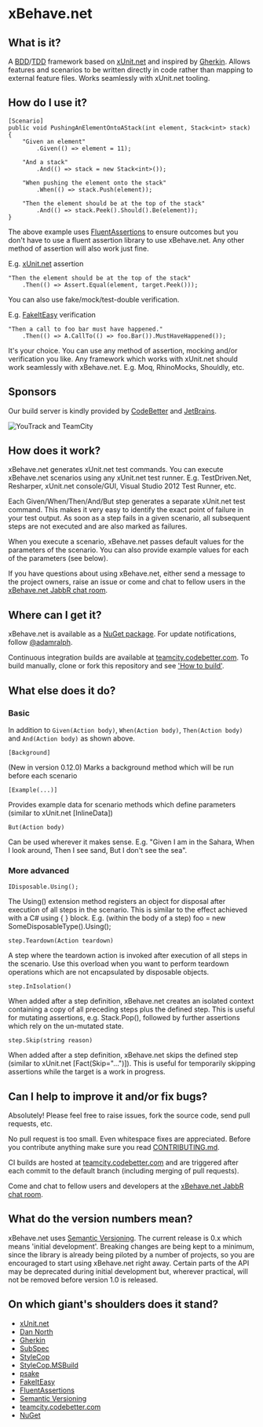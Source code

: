 # xBehave.net #

## What is it? ##

A [BDD](http://dannorth.net/introducing-bdd/)/[TDD](https://en.wikipedia.org/wiki/Test-driven_development) framework based on [xUnit.net](http://xunit.codeplex.com/) and inspired by [Gherkin](https://github.com/cucumber/cucumber/wiki/Gherkin). Allows features and scenarios to be written directly in code rather than mapping to external feature files. Works seamlessly with xUnit.net tooling.

## How do I use it? ##

	[Scenario]
	public void PushingAnElementOntoAStack(int element, Stack<int> stack)
	{
	    "Given an element"
	        .Given(() => element = 11);
	
	    "And a stack"
	        .And(() => stack = new Stack<int>());
	
	    "When pushing the element onto the stack"
	        .When(() => stack.Push(element));
	
	    "Then the element should be at the top of the stack"
	        .And(() => stack.Peek().Should().Be(element));
	}

The above example uses [FluentAssertions](http://fluentassertions.codeplex.com/) to ensure outcomes but you don't have to use a fluent assertion library to use xBehave.net. Any other method of assertion will also work just fine.

E.g. [xUnit.net](http://xunit.codeplex.com/) assertion

    "Then the element should be at the top of the stack"
        .Then(() => Assert.Equal(element, target.Peek()));

You can also use fake/mock/test-double verification.

E.g. [FakeItEasy](https://github.com/FakeItEasy/FakeItEasy/) verification

    "Then a call to foo bar must have happened."
        .Then(() => A.CallTo(() => foo.Bar()).MustHaveHappened());

It's your choice. You can use any method of assertion, mocking and/or verification you like. Any framework which works with xUnit.net should work seamlessly with xBehave.net. E.g. Moq, RhinoMocks, Shouldly, etc.

## Sponsors ##
Our build server is kindly provided by [CodeBetter](http://codebetter.com/) and [JetBrains](http://www.jetbrains.com/).

![YouTrack and TeamCity](http://www.jetbrains.com/img/banners/Codebetter300x250.png)

## How does it work? ##

xBehave.net generates xUnit.net test commands. You can execute xBehave.net scenarios using any xUnit.net test runner. E.g. TestDriven.Net, Resharper, xUnit.net console/GUI, Visual Studio 2012 Test Runner, etc.

Each Given/When/Then/And/But step generates a separate xUnit.net test command. This makes it very easy to identify the exact point of failure in your test output. As soon as a step fails in a given scenario, all subsequent steps are not executed and are also marked as failures.

When you execute a scenario, xBehave.net passes default values for the parameters of the scenario. You can also provide example values for each of the parameters (see below).

If you have questions about using xBehave.net, either send a message to the project owners, raise an issue or come and chat to fellow users in the [xBehave.net JabbR chat room](http://jabbr.net/#/rooms/xbehavenet).

## Where can I get it? ##

xBehave.net is available as a [NuGet package](https://nuget.org/packages/xBehave). For update notifications, follow [@adamralph](https://twitter.com/#!/adamralph).

Continuous integration builds are available at [teamcity.codebetter.com](http://teamcity.codebetter.com/project.html?projectId=project204&tab=projectOverview). To build manually, clone or fork this repository and see ['How to build'](https://github.com/xbehave/xbehave.net/blob/master/how_to_build.txt).

## What else does it do? ##

### Basic ###

In addition to `Given(Action body)`, `When(Action body)`, `Then(Action body)` and `And(Action body)` as shown above.

	[Background]

(New in version 0.12.0) Marks a background method which will be run before each scenario

	[Example(...)]

Provides example data for scenario methods which define parameters (similar to xUnit.net [InlineData])

	But(Action body)

Can be used wherever it makes sense. E.g. "Given I am in the Sahara, When I look around, Then I see sand, But I don't see the sea".

### More advanced ###

	IDisposable.Using();

The Using() extension method registers an object for disposal after execution of all steps in the scenario. This is similar to the effect achieved with a C# using { } block. E.g. (within the body of a step) foo = new SomeDisposableType().Using();

	step.Teardown(Action teardown)

A step where the teardown action is invoked after execution of all steps in the scenario. Use this overload when you want to perform teardown operations which are not encapsulated by disposable objects.

	step.InIsolation()

When added after a step definition, xBehave.net creates an isolated context containing a copy of all preceding steps plus the defined step. This is useful for mutating assertions, e.g. Stack.Pop(), followed by further assertions which rely on the un-mutated state.

	step.Skip(string reason)

When added after a step definition, xBehave.net skips the defined step (similar to xUnit.net [Fact(Skip="...")]). This is useful for temporarily skipping assertions while the target is a work in progress.

## Can I help to improve it and/or fix bugs? ##

Absolutely! Please feel free to raise issues, fork the source code, send pull requests, etc.

No pull request is too small. Even whitespace fixes are appreciated. Before you contribute anything make sure you read [CONTRIBUTING.md](https://github.com/xbehave/xbehave.net/blob/master/CONTRIBUTING.md).

CI builds are hosted at [teamcity.codebetter.com](http://teamcity.codebetter.com/project.html?projectId=project204&tab=projectOverview) and are triggered after each commit to the default branch (including merging of pull requests).

Come and chat to fellow users and developers at the [xBehave.net JabbR chat room](http://jabbr.net/#/rooms/xbehavenet).

## What do the version numbers mean? ##

xBehave.net uses [Semantic Versioning](http://semver.org/). The current release is 0.x which means 'initial development'. Breaking changes are being kept to a minimum, since the library is already being piloted by a number of projects, so you are encouraged to start using xBehave.net right away. Certain parts of the API may be deprecated during initial development but, wherever practical, will not be removed before version 1.0 is released.

## On which giant's shoulders does it stand? ##

* [xUnit.net](http://xunit.codeplex.com/)
* [Dan North](http://dannorth.net/introducing-bdd/)
* [Gherkin](https://github.com/cucumber/cucumber/wiki/Gherkin)
* [SubSpec](http://bitbucket.org/johannesrudolph/subspec/)
* [StyleCop](http://stylecop.codeplex.com/)
* [StyleCop.MSBuild](https://bitbucket.org/adamralph/stylecop-msbuild)
* [psake](https://github.com/psake/psake)
* [FakeItEasy](https://github.com/FakeItEasy/FakeItEasy)
* [FluentAssertions](http://fluentassertions.codeplex.com/)
* [Semantic Versioning](http://semver.org/)
* [teamcity.codebetter.com](http://teamcity.codebetter.com)
* [NuGet](https://nuget.org/)
